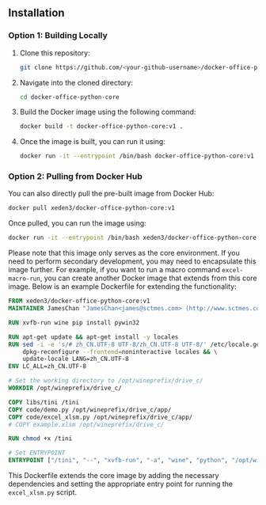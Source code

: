 ## Installation

### Option 1: Building Locally

1. Clone this repository:
   ```bash
   git clone https://github.com/<your-github-username>/docker-office-python-core.git
   ```

2. Navigate into the cloned directory:
   ```bash
   cd docker-office-python-core
   ```

3. Build the Docker image using the following command:
   ```bash
   docker build -t docker-office-python-core:v1 .
   ```

4. Once the image is built, you can run it using:
   ```bash
   docker run -it --entrypoint /bin/bash docker-office-python-core:v1
   ```

### Option 2: Pulling from Docker Hub

You can also directly pull the pre-built image from Docker Hub:

```bash
docker pull xeden3/docker-office-python-core:v1
```

Once pulled, you can run the image using:

```bash
docker run -it --entrypoint /bin/bash xeden3/docker-office-python-core:v1
```

Please note that this image only serves as the core environment. If you need to perform secondary development, you may need to encapsulate this image further. For example, if you want to run a macro command `excel-macro-run`, you can create another Docker image that extends from this core image. Below is an example Dockerfile for extending the functionality:

```Dockerfile
FROM xeden3/docker-office-python-core:v1
MAINTAINER JamesChan "JamesChan<james@sctmes.com> (http://www.sctmes.com)"

RUN xvfb-run wine pip install pywin32

RUN apt-get update && apt-get install -y locales
RUN sed -i -e 's/# zh_CN.UTF-8 UTF-8/zh_CN.UTF-8 UTF-8/' /etc/locale.gen && \
    dpkg-reconfigure --frontend=noninteractive locales && \
    update-locale LANG=zh_CN.UTF-8
ENV LC_ALL=zh_CN.UTF-8

# Set the working directory to /opt/wineprefix/drive_c/
WORKDIR /opt/wineprefix/drive_c/

COPY libs/tini /tini
COPY code/demo.py /opt/wineprefix/drive_c/app/
COPY code/excel_xlsm.py /opt/wineprefix/drive_c/app/
# COPY example.xlsm /opt/wineprefix/drive_c/

RUN chmod +x /tini 

# Set ENTRYPOINT
ENTRYPOINT ["/tini", "--", "xvfb-run", "-a", "wine", "python", "/opt/wineprefix/drive_c/app/excel_xlsm.py"]
```

This Dockerfile extends the core image by adding the necessary dependencies and setting the appropriate entry point for running the `excel_xlsm.py` script.
